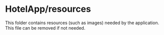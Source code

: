 # HotelApp/resources

This folder contains resources (such as images) needed by the application. This file can
be removed if not needed.
